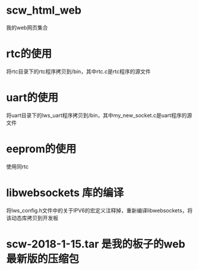 # scw_html_web
我的web网页集合
# rtc的使用
将rtc目录下的rtc程序拷贝到/bin，其中rtc.c是rtc程序的源文件
# uart的使用
将uart目录下的lws_uart程序拷贝到/bin，其中my_new_socket.c是uart程序的源文件
# eeprom的使用
使用同rtc

# libwebsockets 库的编译
将lws_config.h文件中的关于IPV6的宏定义注释掉，重新编译libwebsockets，将该动态库拷贝到开发板

# scw-2018-1-15.tar 是我的板子的web最新版的压缩包
